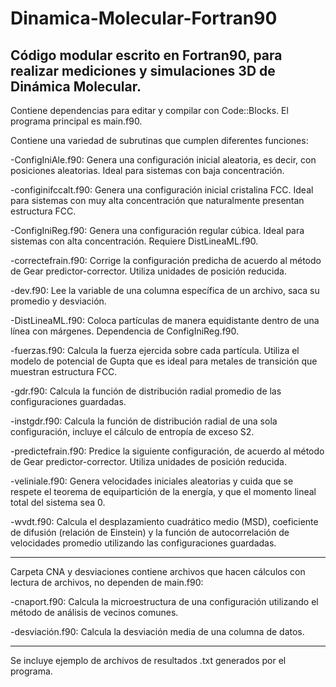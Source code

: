 # Dinamica-Molecular-Fortran90

Código modular escrito en Fortran90, para realizar mediciones y simulaciones 3D de Dinámica Molecular. 
----------------------------------------------------------------------------------------------------



Contiene dependencias para editar y compilar con Code::Blocks. El programa principal es main.f90.

Contiene una variedad de subrutinas que cumplen diferentes funciones: 

-ConfigIniAle.f90: Genera una configuración inicial aleatoria, es decir, con posiciones aleatorias. Ideal para sistemas con baja concentración.

-configinifccalt.f90: Genera una configuración inicial cristalina FCC. Ideal para sistemas con muy alta concentración que naturalmente presentan estructura FCC.

-ConfigIniReg.f90: Genera una configuración regular cúbica. Ideal para sistemas con alta concentración. Requiere DistLineaML.f90.

-correctefrain.f90: Corrige la configuración predicha de acuerdo al método de Gear predictor-corrector. Utiliza unidades de posición reducida.

-dev.f90: Lee la variable de una columna específica de un archivo, saca su promedio y desviación.

-DistLineaML.f90: Coloca partículas de manera equidistante dentro de una línea con márgenes. Dependencia de ConfigIniReg.f90.

-fuerzas.f90: Calcula la fuerza ejercida sobre cada partícula. Utiliza el modelo de potencial de Gupta que es ideal para metales de transición que muestran estructura FCC.

-gdr.f90: Calcula la función de distribución radial promedio de las configuraciones guardadas.

-instgdr.f90: Calcula la función de distribución radial de una sola configuración, incluye el cálculo de entropía de exceso S2.

-predictefrain.f90: Predice la siguiente configuración, de acuerdo al método de Gear predictor-corrector. Utiliza unidades de posición reducida.

-veliniale.f90: Genera velocidades iniciales aleatorias y cuida que se respete el teorema de equipartición de la energía, y que el momento lineal total del sistema sea 0.

-wvdt.f90: Calcula el desplazamiento cuadrático medio (MSD), coeficiente de difusión (relación de Einstein) y la función de autocorrelación de velocidades promedio utilizando las configuraciones guardadas.

-----------------------------------

Carpeta CNA y desviaciones contiene archivos que hacen cálculos con lectura de archivos, no dependen de main.f90:

-cnaport.f90: Calcula la microestructura de una configuración utilizando el método de análisis de vecinos comunes.

-desviación.f90: Calcula la desviación media de una columna de datos.


-----------------------------------

Se incluye ejemplo de archivos de resultados .txt generados por el programa.
